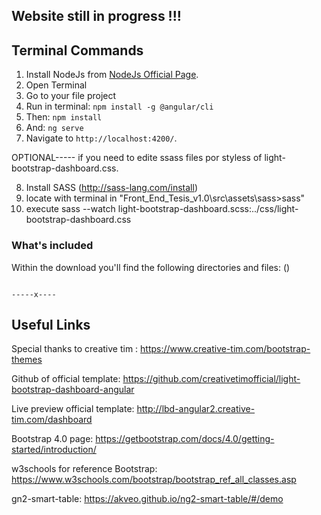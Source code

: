 ## Website still in progress !!!
## Terminal Commands

1. Install NodeJs from [NodeJs Official Page](https://nodejs.org/en).
2. Open Terminal
3. Go to your file project
4. Run in terminal: ```npm install -g @angular/cli```
5. Then: ```npm install```
6. And: ```ng serve```
7. Navigate to `http://localhost:4200/`.

OPTIONAL----- if you need to edite ssass files por styless of light-bootstrap-dashboard.css.

8. Install SASS (http://sass-lang.com/install)
9. locate with terminal in "Front_End_Tesis_v1.0\src\assets\sass>sass"
10. execute sass --watch light-bootstrap-dashboard.scss:../css/light-bootstrap-dashboard.css

### What's included

Within the download you'll find the following directories and files: ()
```

-----x----

```
## Useful Links

Special thanks to creative tim : <https://www.creative-tim.com/bootstrap-themes>

Github of official template: <https://github.com/creativetimofficial/light-bootstrap-dashboard-angular>

Live preview official template: <http://lbd-angular2.creative-tim.com/dashboard>

Bootstrap 4.0 page: <https://getbootstrap.com/docs/4.0/getting-started/introduction/>

w3schools for reference Bootstrap: <https://www.w3schools.com/bootstrap/bootstrap_ref_all_classes.asp>

gn2-smart-table: <https://akveo.github.io/ng2-smart-table/#/demo>




